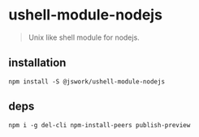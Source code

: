 # ushell-module-nodejs
> Unix like shell module for nodejs.

## installation
```shell
npm install -S @jswork/ushell-module-nodejs
```

## deps
```shell
npm i -g del-cli npm-install-peers publish-preview
```